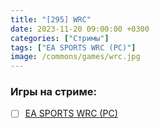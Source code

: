 ```yaml
---
title: "[295] WRC"
date: 2023-11-20 09:00:00 +0300
categories: ["Стримы"]
tags: ["EA SPORTS WRC (PC)"]
image: /commons/games/wrc.jpg
---
```


### Игры на стриме:
+ [ ] [EA SPORTS WRC (PC)](/tags/ea-sports-wrc-pc)
